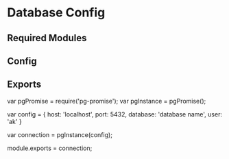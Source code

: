 # Database Config

## Required Modules

## Config

## Exports


var pgPromise = require('pg-promise');
var pgInstance = pgPromise();

var config = {
  host: 'localhost',
  port: 5432,
  database: 'database name',
  user: 'ak'
}

var connection = pgInstance(config);

module.exports = connection;
